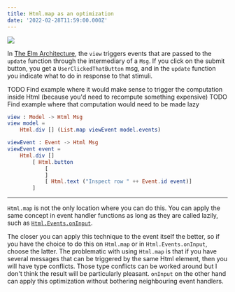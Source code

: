 ```yaml
---
title: Html.map as an optimization
date: '2022-02-28T11:59:00.000Z'
---
```


![](RecursiveTree.jpeg)

In [The Elm Architecture](https://guide.elm-lang.org/architecture/), the `view` triggers events that are passed to the
`update` function through the intermediary of a `Msg`. If you click on the submit button, you get a `UserClickedThatButton`
msg, and in the `update` function you indicate what to do in response to that stimuli.


TODO Find example where it would make sense to trigger the computation inside Html (because you'd need to recompute something expensive)
TODO Find example where that computation would need to be made lazy

```elm
view : Model -> Html Msg
view model =
    Html.div [] (List.map viewEvent model.events)

viewEvent : Event -> Html Msg
viewEvent event =
    Html.div []
        [ Html.button
            [
            ]
            [ Html.text ("Inspect row " ++ Event.id event)]
        ]
```


---

`Html.map` is not the only location where you can do this. You can apply the same concept in event handler functions
as long as they are called lazily, such as [`Html.Events.onInput`](https://package.elm-lang.org/packages/elm/html/latest/Html-Events#onInput).

The closer you can apply this technique to the event itself the better, so if you have the choice to do this on `Html.map`
or in `Html.Events.onInput`, choose the latter. The problematic with using `Html.map` is that if you have several messages
that can be triggered by the same Html element, then you will have type conflicts. Those type conflicts can be worked
around but I don't think the result will be particularly pleasant. `onInput` on the other hand can apply this optimization
without bothering neighbouring event handlers.
